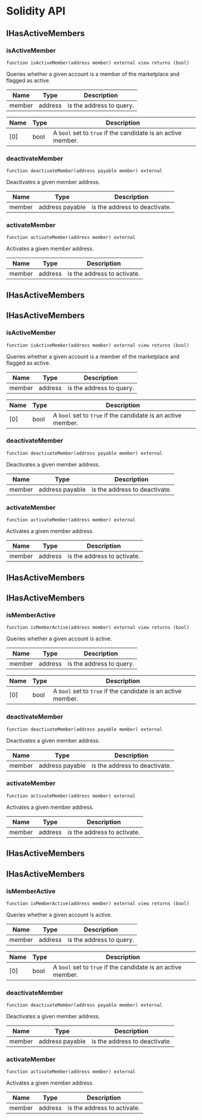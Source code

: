 # Solidity API

## IHasActiveMembers

### isActiveMember

```solidity
function isActiveMember(address member) external view returns (bool)
```

Queries whether a given account is a member of the marketplace and flagged as active.

| Name | Type | Description |
| ---- | ---- | ----------- |
| member | address | is the address to query. |

| Name | Type | Description |
| ---- | ---- | ----------- |
| [0] | bool | A `bool` set to `true` if the candidate is an active member. |

### deactivateMember

```solidity
function deactivateMember(address payable member) external
```

Deactivates a given member address.

| Name | Type | Description |
| ---- | ---- | ----------- |
| member | address payable | is the address to deactivate. |

### activateMember

```solidity
function activateMember(address member) external
```

Activates a given member address.

| Name | Type | Description |
| ---- | ---- | ----------- |
| member | address | is the address to activate. |

## IHasActiveMembers

## IHasActiveMembers

### isActiveMember

```solidity
function isActiveMember(address member) external view returns (bool)
```

Queries whether a given account is a member of the marketplace and flagged as active.

| Name | Type | Description |
| ---- | ---- | ----------- |
| member | address | is the address to query. |

| Name | Type | Description |
| ---- | ---- | ----------- |
| [0] | bool | A `bool` set to `true` if the candidate is an active member. |

### deactivateMember

```solidity
function deactivateMember(address payable member) external
```

Deactivates a given member address.

| Name | Type | Description |
| ---- | ---- | ----------- |
| member | address payable | is the address to deactivate. |

### activateMember

```solidity
function activateMember(address member) external
```

Activates a given member address.

| Name | Type | Description |
| ---- | ---- | ----------- |
| member | address | is the address to activate. |

## IHasActiveMembers

## IHasActiveMembers

### isMemberActive

```solidity
function isMemberActive(address member) external view returns (bool)
```

Queries whether a given account is active.

| Name | Type | Description |
| ---- | ---- | ----------- |
| member | address | is the address to query. |

| Name | Type | Description |
| ---- | ---- | ----------- |
| [0] | bool | A `bool` set to `true` if the candidate is an active member. |

### deactivateMember

```solidity
function deactivateMember(address payable member) external
```

Deactivates a given member address.

| Name | Type | Description |
| ---- | ---- | ----------- |
| member | address payable | is the address to deactivate. |

### activateMember

```solidity
function activateMember(address member) external
```

Activates a given member address.

| Name | Type | Description |
| ---- | ---- | ----------- |
| member | address | is the address to activate. |

## IHasActiveMembers

## IHasActiveMembers

### isMemberActive

```solidity
function isMemberActive(address member) external view returns (bool)
```

Queries whether a given account is active.

| Name | Type | Description |
| ---- | ---- | ----------- |
| member | address | is the address to query. |

| Name | Type | Description |
| ---- | ---- | ----------- |
| [0] | bool | A `bool` set to `true` if the candidate is an active member. |

### deactivateMember

```solidity
function deactivateMember(address payable member) external
```

Deactivates a given member address.

| Name | Type | Description |
| ---- | ---- | ----------- |
| member | address payable | is the address to deactivate. |

### activateMember

```solidity
function activateMember(address member) external
```

Activates a given member address.

| Name | Type | Description |
| ---- | ---- | ----------- |
| member | address | is the address to activate. |

